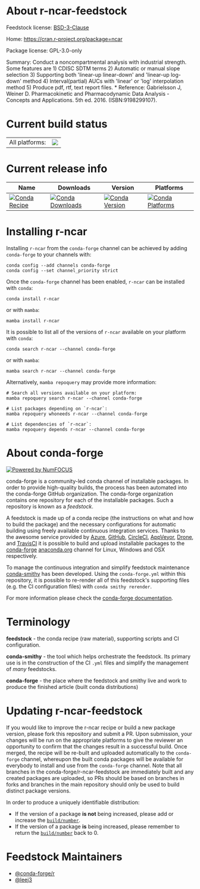 About r-ncar-feedstock
======================

Feedstock license: [BSD-3-Clause](https://github.com/conda-forge/r-ncar-feedstock/blob/main/LICENSE.txt)

Home: https://cran.r-project.org/package=ncar

Package license: GPL-3.0-only

Summary: Conduct a noncompartmental analysis with industrial strength. Some features are 1) CDISC SDTM terms 2) Automatic or manual slope selection 3) Supporting both 'linear-up linear-down' and 'linear-up log-down' method 4) Interval(partial) AUCs with 'linear' or 'log' interpolation method 5) Produce pdf, rtf, text report files. * Reference: Gabrielsson J, Weiner D. Pharmacokinetic and Pharmacodynamic Data Analysis - Concepts and Applications. 5th ed. 2016. (ISBN:9198299107).

Current build status
====================


<table><tr><td>All platforms:</td>
    <td>
      <a href="https://dev.azure.com/conda-forge/feedstock-builds/_build/latest?definitionId=17866&branchName=main">
        <img src="https://dev.azure.com/conda-forge/feedstock-builds/_apis/build/status/r-ncar-feedstock?branchName=main">
      </a>
    </td>
  </tr>
</table>

Current release info
====================

| Name | Downloads | Version | Platforms |
| --- | --- | --- | --- |
| [![Conda Recipe](https://img.shields.io/badge/recipe-r--ncar-green.svg)](https://anaconda.org/conda-forge/r-ncar) | [![Conda Downloads](https://img.shields.io/conda/dn/conda-forge/r-ncar.svg)](https://anaconda.org/conda-forge/r-ncar) | [![Conda Version](https://img.shields.io/conda/vn/conda-forge/r-ncar.svg)](https://anaconda.org/conda-forge/r-ncar) | [![Conda Platforms](https://img.shields.io/conda/pn/conda-forge/r-ncar.svg)](https://anaconda.org/conda-forge/r-ncar) |

Installing r-ncar
=================

Installing `r-ncar` from the `conda-forge` channel can be achieved by adding `conda-forge` to your channels with:

```
conda config --add channels conda-forge
conda config --set channel_priority strict
```

Once the `conda-forge` channel has been enabled, `r-ncar` can be installed with `conda`:

```
conda install r-ncar
```

or with `mamba`:

```
mamba install r-ncar
```

It is possible to list all of the versions of `r-ncar` available on your platform with `conda`:

```
conda search r-ncar --channel conda-forge
```

or with `mamba`:

```
mamba search r-ncar --channel conda-forge
```

Alternatively, `mamba repoquery` may provide more information:

```
# Search all versions available on your platform:
mamba repoquery search r-ncar --channel conda-forge

# List packages depending on `r-ncar`:
mamba repoquery whoneeds r-ncar --channel conda-forge

# List dependencies of `r-ncar`:
mamba repoquery depends r-ncar --channel conda-forge
```


About conda-forge
=================

[![Powered by
NumFOCUS](https://img.shields.io/badge/powered%20by-NumFOCUS-orange.svg?style=flat&colorA=E1523D&colorB=007D8A)](https://numfocus.org)

conda-forge is a community-led conda channel of installable packages.
In order to provide high-quality builds, the process has been automated into the
conda-forge GitHub organization. The conda-forge organization contains one repository
for each of the installable packages. Such a repository is known as a *feedstock*.

A feedstock is made up of a conda recipe (the instructions on what and how to build
the package) and the necessary configurations for automatic building using freely
available continuous integration services. Thanks to the awesome service provided by
[Azure](https://azure.microsoft.com/en-us/services/devops/), [GitHub](https://github.com/),
[CircleCI](https://circleci.com/), [AppVeyor](https://www.appveyor.com/),
[Drone](https://cloud.drone.io/welcome), and [TravisCI](https://travis-ci.com/)
it is possible to build and upload installable packages to the
[conda-forge](https://anaconda.org/conda-forge) [anaconda.org](https://anaconda.org/)
channel for Linux, Windows and OSX respectively.

To manage the continuous integration and simplify feedstock maintenance
[conda-smithy](https://github.com/conda-forge/conda-smithy) has been developed.
Using the ``conda-forge.yml`` within this repository, it is possible to re-render all of
this feedstock's supporting files (e.g. the CI configuration files) with ``conda smithy rerender``.

For more information please check the [conda-forge documentation](https://conda-forge.org/docs/).

Terminology
===========

**feedstock** - the conda recipe (raw material), supporting scripts and CI configuration.

**conda-smithy** - the tool which helps orchestrate the feedstock.
                   Its primary use is in the construction of the CI ``.yml`` files
                   and simplify the management of *many* feedstocks.

**conda-forge** - the place where the feedstock and smithy live and work to
                  produce the finished article (built conda distributions)


Updating r-ncar-feedstock
=========================

If you would like to improve the r-ncar recipe or build a new
package version, please fork this repository and submit a PR. Upon submission,
your changes will be run on the appropriate platforms to give the reviewer an
opportunity to confirm that the changes result in a successful build. Once
merged, the recipe will be re-built and uploaded automatically to the
`conda-forge` channel, whereupon the built conda packages will be available for
everybody to install and use from the `conda-forge` channel.
Note that all branches in the conda-forge/r-ncar-feedstock are
immediately built and any created packages are uploaded, so PRs should be based
on branches in forks and branches in the main repository should only be used to
build distinct package versions.

In order to produce a uniquely identifiable distribution:
 * If the version of a package **is not** being increased, please add or increase
   the [``build/number``](https://docs.conda.io/projects/conda-build/en/latest/resources/define-metadata.html#build-number-and-string).
 * If the version of a package **is** being increased, please remember to return
   the [``build/number``](https://docs.conda.io/projects/conda-build/en/latest/resources/define-metadata.html#build-number-and-string)
   back to 0.

Feedstock Maintainers
=====================

* [@conda-forge/r](https://github.com/orgs/conda-forge/teams/r/)
* [@leej3](https://github.com/leej3/)

